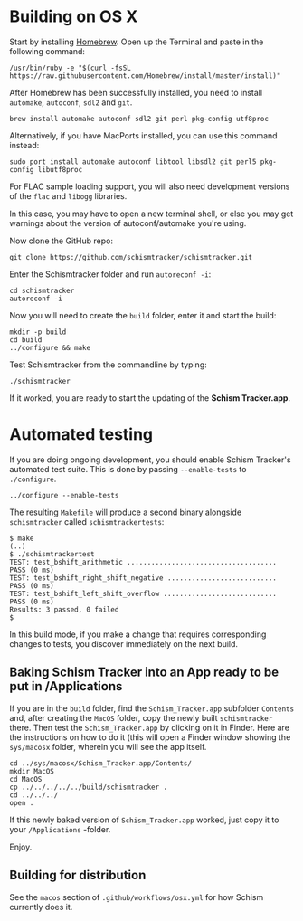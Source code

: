 # Building on OS X

Start by installing [Homebrew](http://brew.sh/). Open up the Terminal and paste
in the following command:

    /usr/bin/ruby -e "$(curl -fsSL https://raw.githubusercontent.com/Homebrew/install/master/install)"

After Homebrew has been successfully installed, you need to install `automake`,
`autoconf`, `sdl2` and `git`.

    brew install automake autoconf sdl2 git perl pkg-config utf8proc

Alternatively, if you have MacPorts installed, you can use this command
instead:

    sudo port install automake autoconf libtool libsdl2 git perl5 pkg-config libutf8proc

For FLAC sample loading support, you will also need development versions of the
`flac` and `libogg` libraries.

In this case, you may have to open a new terminal shell, or else you may get
warnings about the version of autoconf/automake you're using.

Now clone the GitHub repo:

    git clone https://github.com/schismtracker/schismtracker.git

Enter the Schismtracker folder and run `autoreconf -i`:

    cd schismtracker
    autoreconf -i

Now you will need to create the `build` folder, enter it and start the build:

    mkdir -p build
    cd build
    ../configure && make

Test Schismtracker from the commandline by typing:

    ./schismtracker

If it worked, you are ready to start the updating of the **Schism
Tracker.app**.


# Automated testing

If you are doing ongoing development, you should enable Schism Tracker's
automated test suite. This is done by passing `--enable-tests` to
`./configure`.

    ../configure --enable-tests

The resulting `Makefile` will produce a second binary alongside
`schismtracker` called `schismtrackertests`:

    $ make
    (..)
    $ ./schismtrackertest
    TEST: test_bshift_arithmetic ..................................... PASS (0 ms)
    TEST: test_bshift_right_shift_negative ........................... PASS (0 ms)
    TEST: test_bshift_left_shift_overflow ............................ PASS (0 ms)
    Results: 3 passed, 0 failed
    $

In this build mode, if you make a change that requires corresponding changes
to tests, you discover immediately on the next build.


## Baking Schism Tracker into an App ready to be put in /Applications

If you are in the `build` folder, find the `Schism_Tracker.app` subfolder
`Contents` and, after creating the `MacOS` folder, copy the newly built
`schismtracker` there. Then test the `Schism_Tracker.app` by clicking on it in
Finder. Here are the instructions on how to do it (this will open a Finder
window showing the `sys/macosx` folder, wherein you will see the app itself.

	cd ../sys/macosx/Schism_Tracker.app/Contents/
	mkdir MacOS
	cd MacOS
	cp ../../../../../build/schismtracker .
	cd ../../../
	open .

If this newly baked version of `Schism_Tracker.app` worked, just copy it to
your `/Applications` -folder.

Enjoy.


## Building for distribution

See the `macos` section of `.github/workflows/osx.yml` for how Schism
currently does it.

